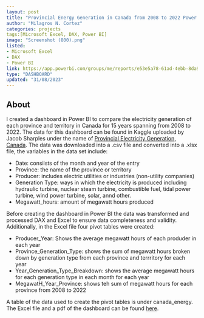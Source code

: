 ```yaml
---
layout: post
title: "Provincial Energy Generation in Canada from 2008 to 2022 Power BI Dashboard"
author: "Milagros N. Cortez"
categories: projects
tags:[Microsoft Excel, DAX, Power BI]
image: "Screenshot (800).png"
listed:
- Microsoft Excel
- DAX
- Power BI
link: https://app.powerbi.com/groups/me/reports/e53e5a78-61ad-4ebb-8da9-b705824102ca?ctid=5c98fb47-d3b9-4649-9d94-f88cbdd9729c&pbi_source=linkShare
type: "DASHBOARD"
updated: "31/08/2023"
---
```

## About

I created a dashboard in Power BI to compare the electricity generation of each province and territory in Canada for 15 years spanning from 2008 to 2022. The data for this dashboard can be found in Kaggle uploaded by Jacob Sharples under the name of [Provincial Electricity Generation, Canada](https://www.kaggle.com/datasets/jacobsharples/provincial-energy-production-canada). The data was downloaded into a .csv file and converted into a .xlsx file, the variables in the data set include:

- Date: consiists of the month and year of the entry
- Province: the name of the province or territory
- Producer: includes electric utilities or industries (non-utility companies)
- Generation Type: ways in which the electricity is produced including hydraulic turbine, nuclear steam turbine, combustible fuel, tidal power turbine, wind power turbine, solar, annd other.
- Megawatt_hours: amount of megawatt hours produced

Before creating the dashboard in Power BI the data was transformed and processed DAX and Excel to ensure data completeness and validity. Additionally, in the Excel file four pivot tables were created:

- Producer_Year: Shows the average megawatt hours of each produder in each year
- Province_Generation_Type: shows the sum of megawatt hours broken down by generation type from each province and terrritory for each year
- Year_Generation_Type_Breakdown: shows the average megawatt hours for each generation type in each month for each year
- MegawatH_Year_Province: shows teh sum of megawatt hours for each province from 2008 to 2022

A table of the data used to create the pivot tables is under canada_energy. The Excel file and a pdf of the dashboard can be found [here](https://github.com/MiliC01/Provincial-Electricity-Generation-PowerBI-Excel).
